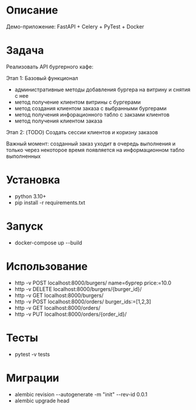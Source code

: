 # Описание

Демо-приложение: FastAPI + Celery + PyTest + Docker

# Задача

Реализовать API бургерного кафе:

Этап 1: Базовый функционал
 - административные методы добавления бургера на витрину и снятия с нее
 - метод получение клиентом витрины с бургерами
 - метод создания клиентом заказа с выбранными бургерами
 - метод получения инфорационного табло с закзами клиентов
 - метод получения клиентом заказа

Этап 2: (TODO)
Создать сессии клиентов и коризну заказов

Важный момент: созданный заказ уходит в очередь выполнения и только через некоторое время появляется на информационном табло выполненных

# Установка

- python 3.10+
- pip install -r requirements.txt

# Запуск

- docker-compose up --build

# Использование

- http -v POST localhost:8000/burgers/ name=бургер price:=10.0
- http -v DELETE localhost:8000/burgers/{burger_id}/
- http -v GET localhost:8000/burgers/
- http -v POST localhost:8000/orders/ burger_ids:=[1,2,3]
- http -v GET localhost:8000/orders/
- http -v PUT localhost:8000/orders/{order_id}/

# Тесты

- pytest -v tests

# Миграции

- alembic revision --autogenerate -m "init" --rev-id 0.0.1
- alembic upgrade head
